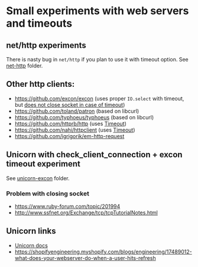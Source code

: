 # Small experiments with web servers and timeouts

## net/http experiments

There is nasty bug in `net/http` if you plan to use it with timeout option. See [net-http](net-http) folder.

## Other http clients:
- https://github.com/excon/excon (uses proper `IO.select` with timeout, but [does not close socket in case of timeout](https://github.com/excon/excon/issues/632))
- https://github.com/toland/patron (based on libcurl)
- https://github.com/typhoeus/typhoeus (based on libcurl)
- https://github.com/httprb/http (uses [Timeout](https://flushentitypacket.github.io/ruby/2015/02/21/ruby-timeout-how-does-it-even-work.html))
- https://github.com/nahi/httpclient (uses [Timeout](https://flushentitypacket.github.io/ruby/2015/02/21/ruby-timeout-how-does-it-even-work.html))
- https://github.com/igrigorik/em-http-request

## Unicorn with check_client_connection + excon timeout experiment

See [unicorn-excon](unicorn-excon) folder.

### Problem with closing socket

- https://www.ruby-forum.com/topic/201994
- http://www.ssfnet.org/Exchange/tcp/tcpTutorialNotes.html

## Unicorn links

- [Unicorn docs](https://bogomips.org/unicorn/Unicorn/Configurator.html)
- https://shopifyengineering.myshopify.com/blogs/engineering/17489012-what-does-your-webserver-do-when-a-user-hits-refresh

